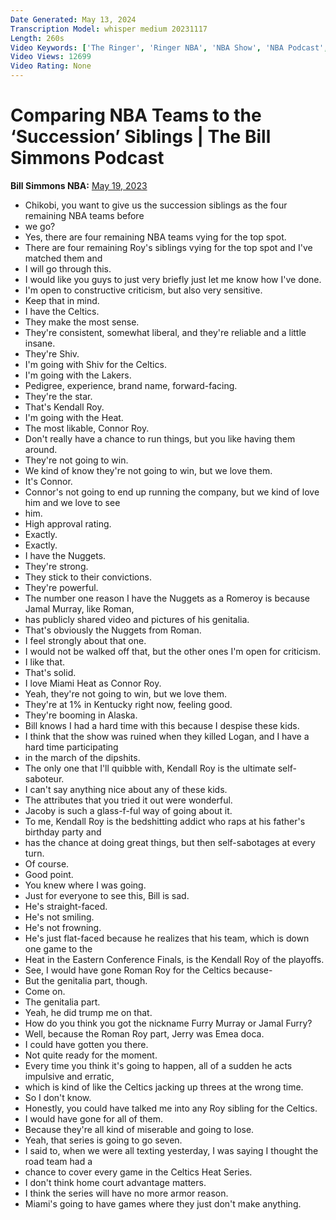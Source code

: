```yaml
---
Date Generated: May 13, 2024
Transcription Model: whisper medium 20231117
Length: 260s
Video Keywords: ['The Ringer', 'Ringer NBA', 'NBA Show', 'NBA Podcast', 'Basketball Podcast', 'Basketball Show', 'Ringer Podcast', 'Bill Simmons Show', 'The Bill Simmons Podcast', 'Spotify Podcast', 'Succession TV Show', 'Succession Comparison', 'Denver Nuggets', 'Nuggets Basketball', 'Jamal Murray', 'Nikola Jokic', 'Lakers Nuggets', 'Celtics Heat', 'NBA News', 'Basketball News', 'NBA Story', 'Basketball Story', 'Succession NBA', 'Succession HBO', 'Jayson Tatum', 'NBA Playoff', 'Playoff News']
Video Views: 12699
Video Rating: None
---
```


# Comparing NBA Teams to the ‘Succession’ Siblings | The Bill Simmons Podcast
**Bill Simmons NBA:** [May 19, 2023](https://www.youtube.com/watch?v=7ue3DQy2hJ4)
*  Chikobi, you want to give us the succession siblings as the four remaining NBA teams before
*  we go?
*  Yes, there are four remaining NBA teams vying for the top spot.
*  There are four remaining Roy's siblings vying for the top spot and I've matched them and
*  I will go through this.
*  I would like you guys to just very briefly just let me know how I've done.
*  I'm open to constructive criticism, but also very sensitive.
*  Keep that in mind.
*  I have the Celtics.
*  They make the most sense.
*  They're consistent, somewhat liberal, and they're reliable and a little insane.
*  They're Shiv.
*  I'm going with Shiv for the Celtics.
*  I'm going with the Lakers.
*  Pedigree, experience, brand name, forward-facing.
*  They're the star.
*  That's Kendall Roy.
*  I'm going with the Heat.
*  The most likable, Connor Roy.
*  Don't really have a chance to run things, but you like having them around.
*  They're not going to win.
*  We kind of know they're not going to win, but we love them.
*  It's Connor.
*  Connor's not going to end up running the company, but we kind of love him and we love to see
*  him.
*  High approval rating.
*  Exactly.
*  Exactly.
*  I have the Nuggets.
*  They're strong.
*  They stick to their convictions.
*  They're powerful.
*  The number one reason I have the Nuggets as a Romeroy is because Jamal Murray, like Roman,
*  has publicly shared video and pictures of his genitalia.
*  That's obviously the Nuggets from Roman.
*  I feel strongly about that one.
*  I would not be walked off that, but the other ones I'm open for criticism.
*  I like that.
*  That's solid.
*  I love Miami Heat as Connor Roy.
*  Yeah, they're not going to win, but we love them.
*  They're at 1% in Kentucky right now, feeling good.
*  They're booming in Alaska.
*  Bill knows I had a hard time with this because I despise these kids.
*  I think that the show was ruined when they killed Logan, and I have a hard time participating
*  in the march of the dipshits.
*  The only one that I'll quibble with, Kendall Roy is the ultimate self-saboteur.
*  I can't say anything nice about any of these kids.
*  The attributes that you tried it out were wonderful.
*  Jacoby is such a glass-f-ful way of going about it.
*  To me, Kendall Roy is the bedshitting addict who raps at his father's birthday party and
*  has the chance at doing great things, but then self-sabotages at every turn.
*  Of course.
*  Good point.
*  You knew where I was going.
*  Just for everyone to see this, Bill is sad.
*  He's straight-faced.
*  He's not smiling.
*  He's not frowning.
*  He's just flat-faced because he realizes that his team, which is down one game to the
*  Heat in the Eastern Conference Finals, is the Kendall Roy of the playoffs.
*  See, I would have gone Roman Roy for the Celtics because-
*  But the genitalia part, though.
*  Come on.
*  The genitalia part.
*  Yeah, he did trump me on that.
*  How do you think you got the nickname Furry Murray or Jamal Furry?
*  Well, because the Roman Roy part, Jerry was Emea doca.
*  I could have gotten you there.
*  Not quite ready for the moment.
*  Every time you think it's going to happen, all of a sudden he acts impulsive and erratic,
*  which is kind of like the Celtics jacking up threes at the wrong time.
*  So I don't know.
*  Honestly, you could have talked me into any Roy sibling for the Celtics.
*  I would have gone for all of them.
*  Because they're all kind of miserable and going to lose.
*  Yeah, that series is going to go seven.
*  I said to, when we were all texting yesterday, I was saying I thought the road team had a
*  chance to cover every game in the Celtics Heat Series.
*  I don't think home court advantage matters.
*  I think the series will have no more armor reason.
*  Miami's going to have games where they just don't make anything.
